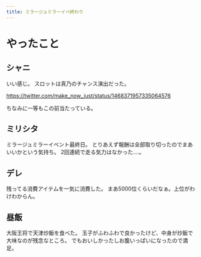 ```yaml
---
title: ミラージュミラーイベ終わり
---
```


# やったこと

## シャニ

いい感じ。
スロットは真乃のチャンス演出だった。

<https://twitter.com/make_now_just/status/1468371957335064576>

ちなみに一等もこの前当たっている。

## ミリシタ

ミラージュミラーイベント最終日。
とりあえず報酬は全部取り切ったのでまあいいかという気持ち。
2回連続で走る気力はなかった‥‥。

## デレ

残ってる消費アイテムを一気に消費した。
まあ5000位くらいだなぁ。上位がわけわからん。

## 昼飯

大阪王将で天津炒飯を食べた。
玉子がふわふわで良かったけど、中身が炒飯で大味なのが残念なところ。
でもおいしかったしお腹いっぱいになったので満足。
